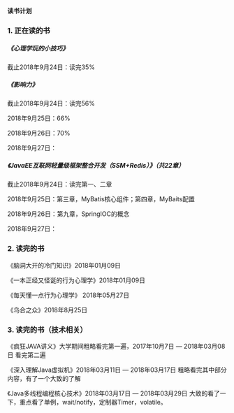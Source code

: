 #### 读书计划

### 1. 正在读的书

##### 《心理学玩的小技巧》

截止2018年9月24日：读完35%

##### 《影响力》

截止2018年9月24日：读完56%

2018年9月25日：66%

2018年9月26日：70%

2018年9月27日：

##### 《JavaEE互联网轻量级框架整合开发（SSM+Redis）》（共22章）

截止2018年9月24日：读完第一、二章

2018年9月25日：第三章，MyBatis核心组件；第四章，MyBaits配置

2018年9月26日：第九章，SpringIOC的概念

2018年9月27日：































### 2. 读完的书

《脑洞大开的冷门知识》2018年01月09日

《一本正经又怪诞的行为心理学》2018年01月09日

《每天懂一点行为心理学》 2018年05月27日

《乌合之众》2018年8月25日

### 3. 读完的书（技术相关）

《疯狂JAVA讲义》大学期间粗略看完第一遍，2017年10月7日 — 2018年03月08日 看完第二遍

《深入理解Java虚拟机》2018年03月11日 — 2018年03月17日 粗略看完其中部分内容，有了一个大致的了解

《Java多线程编程核心技术》2018年03月17日 — 2018年03月29日 大致的看了一下，重点看了单例，wait/notify，定制器Timer，volatile。


